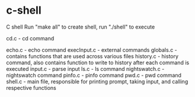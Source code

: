 # c-shell
C shell
Run "make all" to create shell, run "./shell" to execute

cd.c - cd command

echo.c - echo command 
execInput.c - external commands 
globals.c - contains functions that are used across various files 
history.c - history command, also contains function to write to history after each command is executed 
input.c - parse input 
ls.c - ls command 
nightswatch.c - nightswatch command 
pinfo.c - pinfo command 
pwd.c - pwd command 
shell.c - main file, responsible for printing prompt, taking input, and calling respective functions
